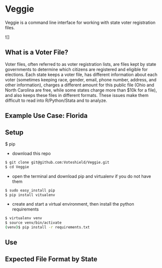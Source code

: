 # Veggie

Veggie is a command line interface for working with state voter registration files.

![]

## What is a Voter File?

Voter files, often referred to as voter registration lists, are files kept by state governments to determine which citizens are registered and eligible for elections. Each state keeps a voter file, has different information about each voter (sometimes keeping race, gender, email, phone number, address, and other information), charges a different amount for this public file (Ohio and North Carolina are free, while some states charge more than $10k for a file), and also keeps these files in different formats. These issues make them difficult to read into R/Python/Stata and to analyze. 

## Example Use Case: Florida




## Setup 

$ pip 
- download this repo
```bash
$ git clone git@github.com:Voteshield/Veggie.git 
$ cd Veggie
```
- open the terminal and download pip and virtualenv if you do not have them
```bash
$ sudo easy_install pip
$ pip install vitualenv
```
 - create and start a virtual environment, then install the python requirements
```bash
$ virtualenv venv
$ source venv/bin/activate
(venv)$ pip install -r requirements.txt
```

## Use

## Expected File Format by State
